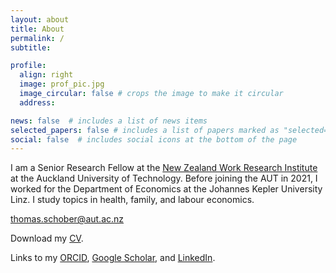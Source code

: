 ```yaml
---
layout: about
title: About
permalink: /
subtitle:

profile:
  align: right
  image: prof_pic.jpg
  image_circular: false # crops the image to make it circular
  address:

news: false  # includes a list of news items
selected_papers: false # includes a list of papers marked as "selected={true}"
social: false  # includes social icons at the bottom of the page
---
```


I am a Senior Research Fellow at the [New Zealand Work Research Institute](https://workresearch.aut.ac.nz/) at the Auckland University of Technology. Before joining the AUT in 2021, I worked for the Department of Economics at the Johannes Kepler University Linz. I study topics in health, family, and labour economics.

[thomas.schober@aut.ac.nz](mailto:thomas.schober@aut.ac.nz)

Download my [CV](https://github.com/thomasschober/CV/raw/main/CV.pdf).

Links to my [ORCID](https://orcid.org/0000-0002-6772-8886), [Google Scholar](https://scholar.google.com/citations?hl=en&amp;user=Ge5rMe8AAAAJ), and [LinkedIn](https://www.linkedin.com/in/thomas-schober-77025686).
